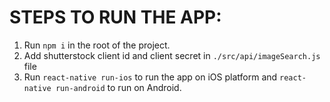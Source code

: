 # STEPS TO RUN THE APP:
1. Run `npm i` in the root of the project.
2. Add shutterstock client id and client secret in `./src/api/imageSearch.js` file
3. Run `react-native run-ios` to run the app on iOS platform and `react-native run-android` to run on Android.
